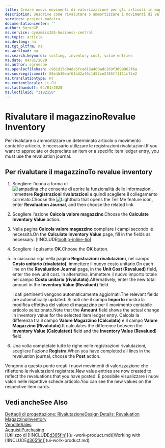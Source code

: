 ```yaml
---
title: Creare nuovi movimenti di valorizzazione per gli articoli in magazzino| Documenti Microsoft
description: Descrive come rivalutare o ammortizzare i movimenti di valorizzazione di uno o più articoli in magazzino registrandone il corrente valore calcolato.
services: project-madeira
documentationcenter: ''
author: SorenGP
ms.service: dynamics365-business-central
ms.topic: article
ms.devlang: na
ms.tgt_pltfrm: na
ms.workload: na
ms.search.keywords: costing, inventory cost, value entries
ms.date: 04/01/2020
ms.author: sgroespe
ms.openlocfilehash: c961d15d04da5fcad18a460adc269f3099962f6a
ms.sourcegitcommit: 88e4b30eaf6fa32af0c1452ce2f85ff1111c75e2
ms.translationtype: HT
ms.contentlocale: it-CH
ms.lasthandoff: 04/01/2020
ms.locfileid: "3182150"
---
```

# <a name="revalue-inventory"></a><span data-ttu-id="3a3c3-103">Rivalutare il magazzino</span><span class="sxs-lookup"><span data-stu-id="3a3c3-103">Revalue Inventory</span></span>
<span data-ttu-id="3a3c3-104">Per rivalutare o ammortizzare un determinato articolo o movimento contabile articolo, è necessario utilizzare le registrazioni rivalutazioni.</span><span class="sxs-lookup"><span data-stu-id="3a3c3-104">If you want to appreciate or depreciate an item or a specific item ledger entry, you must use the revaluation journal.</span></span>

## <a name="to-revalue-inventory"></a><span data-ttu-id="3a3c3-105">Per rivalutare il magazzino</span><span class="sxs-lookup"><span data-stu-id="3a3c3-105">To revalue inventory</span></span>
1. <span data-ttu-id="3a3c3-106">Scegliere l'icona a forma di ![lampadina che consente di aprire la funzionalità delle informazioni](media/ui-search/search_small.png "Informazioni sull'operazione che si desidera eseguire"), immettere **Registrazioni rivalutazioni** e quindi scegliere il collegamento correlato.</span><span class="sxs-lookup"><span data-stu-id="3a3c3-106">Choose the ![Lightbulb that opens the Tell Me feature](media/ui-search/search_small.png "Tell me what you want to do") icon, enter **Revaluation Journal**, and then choose the related link.</span></span>
2. <span data-ttu-id="3a3c3-107">Scegliere l'azione **Calcola valore magazzino**.</span><span class="sxs-lookup"><span data-stu-id="3a3c3-107">Choose the **Calculate Inventory Value** action.</span></span>
3. <span data-ttu-id="3a3c3-108">Nella pagina **Calcola valore magazzino** compilare i campi secondo le necessità.</span><span class="sxs-lookup"><span data-stu-id="3a3c3-108">On the **Calculate Inventory Value** page, fill in the fields as necessary.</span></span> [!INCLUDE[tooltip-inline-tip](includes/tooltip-inline-tip_md.md)]
4. <span data-ttu-id="3a3c3-109">Scegliere il pulsante **OK**.</span><span class="sxs-lookup"><span data-stu-id="3a3c3-109">Choose the **OK** button.</span></span>
5. <span data-ttu-id="3a3c3-110">In ciascuna riga nella pagina **Registrazioni rivalutazioni**, nel campo **Costo unitario (rivalutato)**, immettere il nuovo costo unitario.</span><span class="sxs-lookup"><span data-stu-id="3a3c3-110">On each line on the **Revaluation Journal** page, in the **Unit Cost (Revalued)** field, enter the new unit cost.</span></span> <span data-ttu-id="3a3c3-111">In alternativa, immettere il nuovo importo totale nel campo **Costo unitario (rivalutato)**.</span><span class="sxs-lookup"><span data-stu-id="3a3c3-111">Alternatively, enter the new total amount in the **Inventory Value (Revalued)** field.</span></span>

    <span data-ttu-id="3a3c3-112">I dati pertinenti vengono automaticamente aggiornati.</span><span class="sxs-lookup"><span data-stu-id="3a3c3-112">The relevant fields are automatically updated.</span></span> <span data-ttu-id="3a3c3-113">Si noti che il campo **Importo** mostra la modifica effettiva del valore di magazzino per il movimento contabile articolo selezionato.</span><span class="sxs-lookup"><span data-stu-id="3a3c3-113">Note that the **Amount** field shows the actual change in inventory value for the selected item ledger entry.</span></span> <span data-ttu-id="3a3c3-114">Calcola la differenza tra il campo **Valore Magazzino (Calcolato)** e il campo **Valore Magazzino (Rivalutato)**.</span><span class="sxs-lookup"><span data-stu-id="3a3c3-114">It calculates the difference between the **Inventory Value (Calculated)** field and the **Inventory Value (Revalued)** field.</span></span>
6. <span data-ttu-id="3a3c3-115">Una volta completate tutte le righe nelle registrazioni rivalutazioni, scegliere l'azione **Registra**.</span><span class="sxs-lookup"><span data-stu-id="3a3c3-115">When you have completed all lines in the revaluation journal, choose the **Post** action.</span></span>

<span data-ttu-id="3a3c3-116">Vengono a questo punto creati i nuovi movimenti di valorizzazione che riflettono le rivalutazioni registrate.</span><span class="sxs-lookup"><span data-stu-id="3a3c3-116">New value entries are now created to reflect the revaluations that you have posted.</span></span> <span data-ttu-id="3a3c3-117">È possibile visualizzare i nuovi valori nelle rispettive schede articolo.</span><span class="sxs-lookup"><span data-stu-id="3a3c3-117">You can see the new values on the respective item cards.</span></span>

## <a name="see-also"></a><span data-ttu-id="3a3c3-118">Vedi anche</span><span class="sxs-lookup"><span data-stu-id="3a3c3-118">See Also</span></span>
[<span data-ttu-id="3a3c3-119">Dettagli di progettazione: Rivalutazione</span><span class="sxs-lookup"><span data-stu-id="3a3c3-119">Design Details: Revaluation</span></span>](design-details-revaluation.md)  
[<span data-ttu-id="3a3c3-120">Magazzino</span><span class="sxs-lookup"><span data-stu-id="3a3c3-120">Inventory</span></span>](inventory-manage-inventory.md)  
[<span data-ttu-id="3a3c3-121">Vendite</span><span class="sxs-lookup"><span data-stu-id="3a3c3-121">Sales</span></span>](sales-manage-sales.md)  
[<span data-ttu-id="3a3c3-122">Acquisti</span><span class="sxs-lookup"><span data-stu-id="3a3c3-122">Purchasing</span></span>](purchasing-manage-purchasing.md)  
<span data-ttu-id="3a3c3-123">[Utilizzo di [!INCLUDE[d365fin](includes/d365fin_md.md)]](ui-work-product.md)</span><span class="sxs-lookup"><span data-stu-id="3a3c3-123">[Working with [!INCLUDE[d365fin](includes/d365fin_md.md)]](ui-work-product.md)</span></span>
